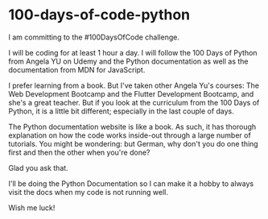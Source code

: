 # 100-days-of-code-python
I am committing to the #100DaysOfCode challenge.

I will be coding for at least 1 hour a day. I will follow the 100 Days of Python from Angela YU on Udemy and the Python documentation as well as the documentation from MDN for JavaScript.

I prefer learning from a book. But I've taken other Angela Yu's courses: The Web Development Bootcamp and the Flutter Development Bootcamp, and she's a great teacher. But if you look at the curriculum from the 100 Days of Python, it is a little bit different; especially in the last couple of days.

The Python documentation website is like a book. As such, it has thorough explanation on how the code works inside-out through a large number of tutorials. You might be wondering: but German, why don't you do one thing first and then the other when you're done?

Glad you ask that.

I'll be doing the Python Documentation so I can make it a hobby to always visit the docs when my code is not running well.

Wish me luck!
